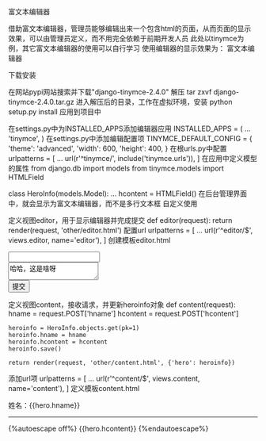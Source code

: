 富文本编辑器

借助富文本编辑器，管理员能够编辑出来一个包含html的页面，从而页面的显示效果，可以由管理员定义，而不用完全依赖于前期开发人员
此处以tinymce为例，其它富文本编辑器的使用可以自行学习
使用编辑器的显示效果为：
富文本编辑器

下载安装

在网站pypi网站搜索并下载"django-tinymce-2.4.0"
解压
tar zxvf django-tinymce-2.4.0.tar.gz
进入解压后的目录，工作在虚拟环境，安装
python setup.py install
应用到项目中

在settings.py中为INSTALLED_APPS添加编辑器应用
INSTALLED_APPS = (
    ...
    'tinymce',
)
在settings.py中添加编辑配置项
TINYMCE_DEFAULT_CONFIG = {
    'theme': 'advanced',
    'width': 600,
    'height': 400,
}
在根urls.py中配置
urlpatterns = [
    ...
    url(r'^tinymce/', include('tinymce.urls')),
]
在应用中定义模型的属性
from django.db import models
from tinymce.models import HTMLField

class HeroInfo(models.Model):
    ...
    hcontent = HTMLField()
在后台管理界面中，就会显示为富文本编辑器，而不是多行文本框
自定义使用

定义视图editor，用于显示编辑器并完成提交
def editor(request):
    return render(request, 'other/editor.html')
配置url
urlpatterns = [
    ...
    url(r'^editor/$', views.editor, name='editor'),
]
创建模板editor.html
<!DOCTYPE html>
<html>
<head>
    <title></title>
    <script type="text/javascript" src='/static/tiny_mce/tiny_mce.js'></script>
    <script type="text/javascript">
        tinyMCE.init({
            'mode':'textareas',
            'theme':'advanced',
            'width':400,
            'height':100
        });
    </script>
</head>
<body>
<form method="post" action="/content/">
    <input type="text" name="hname">
    <br>
    <textarea name='hcontent'>哈哈，这是啥呀</textarea>
    <br>
    <input type="submit" value="提交">
</form>
</body>
</html>
定义视图content，接收请求，并更新heroinfo对象
def content(request):
    hname = request.POST['hname']
    hcontent = request.POST['hcontent']

    heroinfo = HeroInfo.objects.get(pk=1)
    heroinfo.hname = hname
    heroinfo.hcontent = hcontent
    heroinfo.save()

    return render(request, 'other/content.html', {'hero': heroinfo})
添加url项
urlpatterns = [
    ...
    url(r'^content/$', views.content, name='content'),
]
定义模板content.html
<!DOCTYPE html>
<html>
<head>
    <title></title>
</head>
<body>
姓名：{{hero.hname}}
<hr>
{%autoescape off%}
{{hero.hcontent}}
{%endautoescape%}
</body>
</html>